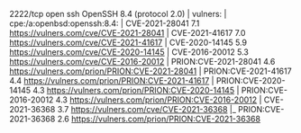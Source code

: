 2222/tcp open  ssh        OpenSSH 8.4 (protocol 2.0)
| vulners: 
|   cpe:/a:openbsd:openssh:8.4: 
|     	CVE-2021-28041	7.1	<https://vulners.com/cve/CVE-2021-28041>
|     	CVE-2021-41617	7.0	<https://vulners.com/cve/CVE-2021-41617>
|     	CVE-2020-14145	5.9	<https://vulners.com/cve/CVE-2020-14145>
|     	CVE-2016-20012	5.3	<https://vulners.com/cve/CVE-2016-20012>
|     	PRION:CVE-2021-28041	4.6	<https://vulners.com/prion/PRION:CVE-2021-28041>
|     	PRION:CVE-2021-41617	4.4	<https://vulners.com/prion/PRION:CVE-2021-41617>
|     	PRION:CVE-2020-14145	4.3	<https://vulners.com/prion/PRION:CVE-2020-14145>
|     	PRION:CVE-2016-20012	4.3	<https://vulners.com/prion/PRION:CVE-2016-20012>
|     	CVE-2021-36368	3.7	<https://vulners.com/cve/CVE-2021-36368>
|_    	PRION:CVE-2021-36368	2.6	<https://vulners.com/prion/PRION:CVE-2021-36368>




